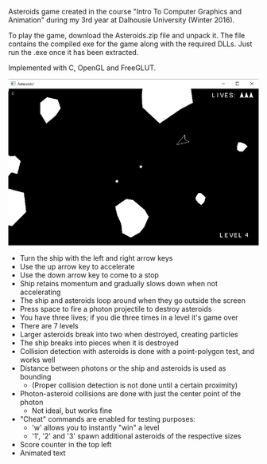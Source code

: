 Asteroids game created in the course "Intro To Computer Graphics and Animation" during my 3rd year at Dalhousie University (Winter 2016).

To play the game, download the Asteroids.zip file and unpack it. The file contains the compiled exe for the game along with the required DLLs. Just run the .exe once it has been extracted.

Implemented with C, OpenGL and FreeGLUT.

![Screenshot](image.png)

* Turn the ship with the left and right arrow keys
* Use the up arrow key to accelerate
* Use the down arrow key to come to a stop
* Ship retains momentum and gradually slows down when not accelerating
* The ship and asteroids loop around when they go outside the screen
* Press space to fire a photon projectile to destroy asteroids
* You have three lives; if you die three times in a level it's game over
* There are 7 levels
* Larger asteroids break into two when destroyed, creating particles
* The ship breaks into pieces when it is destroyed
* Collision detection with asteroids is done with a point-polygon test, and works well
* Distance between photons or the ship and asteroids is used as bounding
	- (Proper collision detection is not done until a certain proximity)
* Photon-asteroid collisions are done with just the center point of the photon
	- Not ideal, but works fine
* "Cheat" commands are enabled for testing purposes:
	- 'w' allows you to instantly "win" a level
	- '1', '2' and '3' spawn additional asteroids of the respective sizes
* Score counter in the top left
* Animated text
